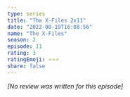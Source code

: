 ```yaml
---
type: series
title: "The X-Files 2x11"
date: "2022-08-19T16:08:56"
name: "The X-Files"
season: 2
episode: 11
rating: 3
ratingEmoji: ⭐️⭐️⭐️
share: false
---
```


*[No review was written for this episode]*
